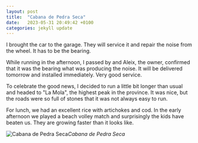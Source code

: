 ```yaml
---
layout: post
title:  "Cabana de Pedra Seca"
date:   2023-05-31 20:49:42 +0100
categories: jekyll update
---
```


I brought the car to the garage. They will service it and repair the noise from the wheel. It has to be the bearing.  

While running in the afternoon, I passed by and Aleix, the owner, confirmed that it was the bearing what was producing the noise. It will be delivered tomorrow and installed immediately. Very good service.  

To celebrate the good news, I decided to run a little bit longer than usual and headed to "La Mola", the highest peak in the province.  It was nice, but the roads were so full of stones that it was not always easy to run.  

For lunch, we had an excellent rice with artichokes and cod. In the early afternoon we played a beach volley match and surprisingly the kids have beaten us. They are growing faster than it looks like. 


![Cabana de Pedra Seca]()*Cabana de Pedra Seca*&nbsp;



[jekyll-docs]: https://jekyllrb.com/docs/home
[jekyll-gh]:   https://github.com/jekyll/jekyll
[jekyll-talk]: https://talk.jekyllrb.com/


